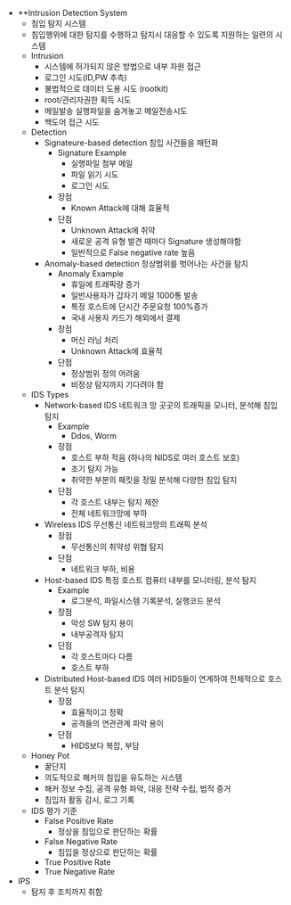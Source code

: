 - **Intrusion Detection System
	- 침입 탐지 시스템
	- 침입행위에 대한 탐지를 수행하고 탐지시 대응할 수 있도록 지원하는 일련의 시스템
	- Intrusion
		- 시스템에 허가되지 않은 방법으로 내부 자원 접근
		- 로그인 시도(ID,PW 추측)
		- 불법적으로 데이터 도용 시도 (rootkit)
		- root/관리자권한 획득 시도
		- 메일발송 실행파일을 숨겨놓고 메일전송시도
		- 백도어 접근 시도
	- Detection
		- Signateure-based detection
		  침입 사건들을 패턴화
			- Signature Example
				- 실행파일 첨부 메일
				- 파일 읽기 시도
				- 로그인 시도
			- 장점
				- Known Attack에 대해 효율적
			- 단점
				- Unknown Attack에 취약
				- 새로운 공격 유형 발견 때마다 Signature 생성해야함
				- 일반적으로 False negative rate 높음
		- Anomaly-based detection
		  정상범위를 벗어나는 사건을 탐지
			- Anomaly Example 
				- 휴일에 트래픽량 증가
				- 일반사용자가 갑자기 메일 1000통 발송
				- 특정 호스트에 단시간 주문요청 100%증가
				- 국내 사용자 카드가 해외에서 결제
			- 장점
				- 머신 러닝 처리
				- Unknown Attack에 효율적
			- 단점
				- 정상범위 정의 어려움
				- 비정상 탐지까지 기다려야 함
	- IDS Types
		- Network-based IDS
		  네트워크 망 곳곳의 트래픽을 모니터, 분석해 침입 탐지
			- Example 
				- Ddos, Worm
			- 장점
				- 호스트 부하 적음 (하나의 NIDS로 여러 호스트 보호)
				- 조기 탐지 가능
				- 취약한 부분의 패킷을 정밀 분석해 다양한 침입 탐지
			- 단점
				- 각 호스트 내부는 탐지 제한
				- 전체 네트워크망에 부하
		- Wireless IDS
		  무선통신 네트워크망의 트래픽 분석
			- 장점
				- 무선통신의 취약성 위협 탐지
			- 단점
				- 네트워크 부하, 비용
		- Host-based IDS
		  특정 호스트 컴퓨터 내부를 모니터링, 분석 탐지
			- Example 
				- 로그분석, 파일시스템 기록분석, 실행코드 분석
			- 장점
				- 악성 SW 탐지 용이
				- 내부공격자 탐지
			- 단점
				- 각 호스트마다 다름
				- 호스트 부하
		- Distributed Host-based IDS
		  여러 HIDS들이 연계하여 전체적으로 호스트 분석 탐지
			- 장점
				- 효율적이고 정확
				- 공격들의 연관관계 파악 용이
			- 단점
				- HIDS보다 복잡, 부담
	- Honey Pot
		- 꿀단지
		- 의도적으로 해커의 침입을 유도하는 시스템
		- 해커 정보 수집, 공격 유형 파악, 대응 전략 수립, 법적 증거
		- 침입자 활동 감시, 로그 기록
	- IDS 평가 기준
		- False Positive Rate
			- 정상을 침입으로 판단하는 확률
		- False Negative Rate
			- 침입을 정상으로 판단하는 확률
		- True Positive Rate
		- True Negative Rate
- IPS
	- 탐지 후 조치까지 취함